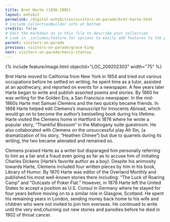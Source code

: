 ```yaml
---
title: Bret Harte (1836-1902)
layout: exhibit
permalink: /digital-exhibition/visitors-on-parade/bret-harte.html
# include CollectionBuilder info at bottom
credits: false
# Edit the markdown on in this file to describe your collection
# Look in _includes/feature for options to easily add features to the page
parent: visitors-on-parade
previous: visitors-on-parade/grace-king
next: visitors-on-parade/henry-stanley
---
```


{% include feature/image.html objectid="LOC_209202303" width="75" %}

Bret Harte moved to California from New York in 1854 and tried out various occupations before he settled on writing; he spent time as a tutor, assisted at an apothecary, and reported on events for a  newspaper. A few years later Harte began to write and publish assorted poems and stories. By 1860 he was writing for the Golden Era, a San Francisco newspaper. In the mid-1860s Harte met Samuel Clemens and the two quickly became friends. In 1868 Harte helped edit Clemens’s manuscript for Innocents Abroad, which would go on to become the author’s bestselling book during his lifetime. Harte visited the Clemens home in Hartford in 1876 where he wrote a popular story, “Thankful Blossom” in the Mahogany suite guestroom. He also collaborated with Clemens on the unsuccessful play Ah Sin, (a dramatization of his story, “Heathen Chinee”) but due to quarrels during its writing, the two became alienated and remained so. 

Clemens praised Harte as a writer but disparaged him personally referring to him as a liar and a fraud even going as far as to accuse him of imitating Charles Dickens (Harte’s favorite author as a boy). Despite his animosity towards Harte, Clemens included four written pieces by him in his book, Library of Humor. By 1870 Harte was editor of the Overland Monthly and published his most well-known stories there including: “The Luck of Roaring Camp” and “Outcasts of Poker Flat.” However, in 1878 Harte left the United States to accept a position as U.S. Consul in Germany where he stayed for four years before moving on to a similar role in Glasgow, Scotland. He spent his remaining years in London, sending money back home to his wife and children who were not invited to join him overseas. He continued to write until the very end,churning out new stories and parodies before he died in 1902 of throat cancer. 

